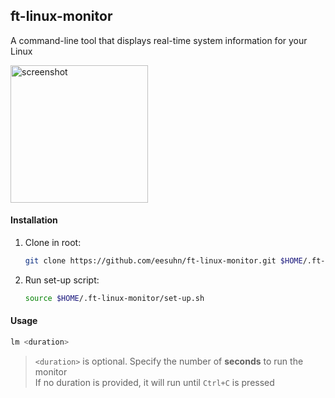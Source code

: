 ## ft-linux-monitor

A command-line tool that displays real-time system information for your Linux

<img src="https://github.com/eesuhn/ft-linux-monitor/assets/102596628/f81367c8-50d4-4466-afee-266cc7967344" alt="screenshot" width="220" />

#### Installation
1. Clone in root:
	```sh
	git clone https://github.com/eesuhn/ft-linux-monitor.git $HOME/.ft-linux-monitor
	```
2. Run set-up script:
	```sh
	source $HOME/.ft-linux-monitor/set-up.sh
	```

#### Usage
```sh
lm <duration>
```
> `<duration>` is optional. Specify the number of <b>seconds</b> to run the monitor <br>
> If no duration is provided, it will run until `Ctrl+C` is pressed
